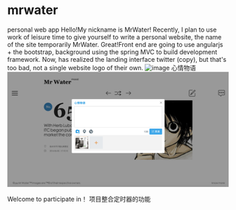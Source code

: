# mrwater
personal web app
Hello!My nickname is MrWater!
Recently, I plan to use work of leisure time to give yourself to write a personal website,
the name of the site temporarily MrWater. Great!Front end are going to use angularjs + the bootstrap,
background using the spring MVC to build development framework.
Now, has realized the landing interface twitter (copy), but that's too bad, not a single website logo of their own.
![image](https://github.com/zhangxiaoxu132113/mrwater/blob/master/github/test01.png)
心情物语
![image](https://github.com/zhangxiaoxu132113/mw-project/blob/master/github/image01.png)

Welcome to participate in！
项目整合定时器的功能

